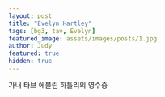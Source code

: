 ```yaml
---
layout: post
title: "Evelyn Hartley"
tags: [bg3, tav, Evelyn]
featured_image: assets/images/posts/1.jpg
author: Judy
featured: true
hidden: true
---
```


가내 타브 에블린 하틀리의 영수증
